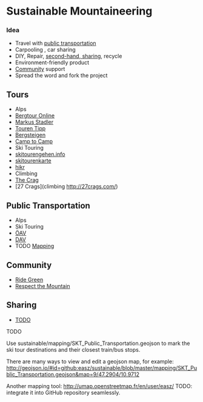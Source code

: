 # Sustainable Mountaineering

### Idea
- Travel with [public transportation](#public_transportation)
- Carpooling , car sharing
- DIY, Repair, [second-hand, sharing](#sharing), recycle
- Environment-friendly product
- [Community](#community) support
- Spread the word and fork the project

## Tours
- Alps
 - [Bergtour Online](http://www.bergtour-online.de/wanderkarte/)
 - [Markus Stadler](http://www.stadler-markus.de/skitouren/tourentipps.htm)
 - [Touren Tipp](http://www.tourentipp.de/)
 - [Bergsteigen](http://www.bergsteigen.com/)
 - [Camp to Camp](http://www.camptocamp.org/)
 - Ski Touring
  - [skitourengehen.info](http://www.skitourengehen.info/skitouren)
  - [skitourenkarte](http://skitourenkarte.eu/)
- [hikr](http://www.hikr.org/map.php)
- Climbing
 - [The Crag](https://www.thecrag.com/climbing/germany/oberbayern)
 - [27 Crags](climbing http://27crags.com/)

## Public Transportation
- Alps
 - Ski Touring
  - [ÖAV](http://www.alpenverein.at/portal/news/aktuelle_news/2013_12_19_skitouren-mit-oeffis.php)
  - [DAV](http://www.alpinjournal.de/html/skitouren_mit_bus_und_bahn.html)
- TODO [Mapping](mapping/README.md) 

## Community
- [Ride Green](http://www.ridegreener.com/)
- [Respect the Mountain](http://www.respectthemountains.com/)

## Sharing
- [TODO](http://www.fuereinebesserewelt.info/linktipps-zum-tauschen-teilen-leihen/)


TODO

Use sustainable/mapping/SKT_Public_Transportation.geojson to mark the ski tour destinations and their closest train/bus stops.

There are many ways to view and edit a geojson map, for example: http://geojson.io/#id=github:easz/sustainable/blob/master/mapping/SKT_Public_Transportation.geojson&map=9/47.2904/10.9712

Another mapping tool: http://umap.openstreetmap.fr/en/user/easz/ TODO: integrate it into GitHub repository seamlessly.



